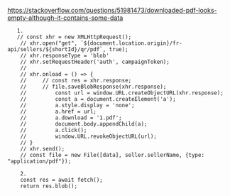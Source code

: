 https://stackoverflow.com/questions/51981473/downloaded-pdf-looks-empty-although-it-contains-some-data
       
       1. 
       // const xhr = new XMLHttpRequest();
        // xhr.open("get", `${document.location.origin}/fr-api/sellers/${shortId}/qr/pdf`, true);
        // xhr.responseType = 'blob'
        // xhr.setRequestHeader('auth', campaignToken);
        //
        // xhr.onload = () => {
        //     // const res = xhr.response;
        //     // file.saveBlobResponse(xhr.response);
        //         const url = window.URL.createObjectURL(xhr.response);
        //         const a = document.createElement('a');
        //         a.style.display = 'none';
        //         a.href = url;
        //         a.download = '1.pdf';
        //         document.body.appendChild(a);
        //         a.click();
        //         window.URL.revokeObjectURL(url);
        // }
        // xhr.send();
        // const file = new File([data], seller.sellerName, {type: "application/pdf"});
        
        2. 
        const res = await fetch();
        return res.blob();
        
        
        
